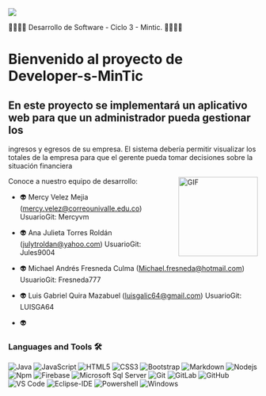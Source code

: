 



<img align="center" src="https://www.androidhits.com/7-tips-to-become-a-better-android-developer/"> 


 🔮🔮🔮🔮 Desarrollo de Software - Ciclo 3 - Mintic. 🔮🔮🔮🔮

# Bienvenido al proyecto  de Developer-s-MinTic 

## En este proyecto se implementará un aplicativo web para que un administrador pueda gestionar los 
ingresos y egresos de su empresa. El sistema debería permitir visualizar los 
totales de la empresa para que el gerente pueda tomar decisiones sobre la 
situación financiera

<img align="right" alt="GIF" height="160px" src="https://giphy.com/embed/xT9IgzoKnwFNmISR8I" />
Conoce a nuestro equipo de desarrollo:


- 👽 Mercy Velez Mejia (mercy.velez@correounivalle.edu.co) UsuarioGit: Mercyvm

- 👽 Ana Julieta Torres Roldán (julytroldan@yahoo.com) UsuarioGit: Jules9004

- 👽 Michael Andrés Fresneda Culma (Michael.fresneda@hotmail.com) UsuarioGit: Fresneda777

- 👽 Luis Gabriel Quira Mazabuel (luisgalic64@gmail.com) UsuarioGit: LUISGA64

- 👽 


### Languages and Tools 🛠 

![Java](http://img.shields.io/badge/-Java-5B4638?style=flat-square&logo=java&logoColor=ffffff)
![JavaScript](https://img.shields.io/badge/-JavaScript-%23F7DF1C?style=flat-square&logo=javascript&logoColor=000000&labelColor=%23F7DF1C&color=%23FFCE5A)
![HTML5](https://img.shields.io/badge/-HTML5-%23E44D27?style=flat-square&logo=html5&logoColor=ffffff)
![CSS3](https://img.shields.io/badge/-CSS3-%231572B6?style=flat-square&logo=css3)
![Bootstrap](https://img.shields.io/badge/-Bootstrap-563D7C?style=flat-square&logo=Bootstrap)
![Markdown](https://img.shields.io/badge/-Markdown-000000?style=flat-square&logo=markdown)
![Nodejs](https://img.shields.io/badge/-Nodejs-339933?style=flat-square&logo=Node.js&logoColor=ffffff)
![Npm](https://img.shields.io/badge/-npm-CB3837?style=flat-square&logo=npm)
![Firebase](https://img.shields.io/badge/-Firebase-FFCA28?style=flat-square&logo=firebase&logoColor=ffffff)
![Microsoft Sql Server](https://img.shields.io/badge/-Sql%20Server-CC2927?style=flat-square&logo=microsoft-sql-server&logoColor=ffffff)
![Git](https://img.shields.io/badge/-Git-%23F05032?style=flat-square&logo=git&logoColor=%23ffffff)
![GitLab](https://img.shields.io/badge/-GitLab-FCA121?style=flat-square&logo=gitlab)
![GitHub](https://img.shields.io/badge/-GitHub-181717?style=flat-square&logo=github)
![VS Code](http://img.shields.io/badge/-VS%20Code-007ACC?style=flat-square&logo=visual-studio-code&logoColor=ffffff)
![Eclipse-IDE](http://img.shields.io/badge/-Eclipse-2C2255?style=flat-square&logo=eclipse&logoColor=ffffff)
![Powershell](http://img.shields.io/badge/-Powershell-5391FE?style=flat-square&logo=powershell&logoColor=ffffff)
![Windows](http://img.shields.io/badge/-Windows-0078D6?style=flat-square&logo=windows&logoColor=ffffff)